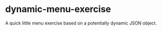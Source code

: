 dynamic-menu-exercise
=====================

A quick little menu exercise based on a potentially dynamic JSON object.
